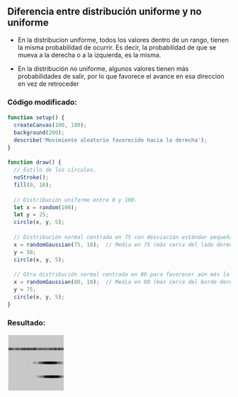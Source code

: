 ## Diferencia entre distribución uniforme y no uniforme

- En la distribucion uniforme, todos los valores dentro de un rango, tienen la misma probabilidad de ocurrir.
 Es decir, la probabilidad de que se mueva a la derecha o a la izquierda, es la misma.

- En la distribución no uniforme, algunos valores tienen más probabilidades de salir, por lo que favorece el
 avance en esa direccion en vez de retroceder

### Código modificado:

```javascript
function setup() {
  createCanvas(100, 100);
  background(200);
  describe('Movimiento aleatorio favorecido hacia la derecha');
}

function draw() {
  // Estilo de los círculos.
  noStroke();
  fill(0, 10);

  // Distribución uniforme entre 0 y 100.
  let x = random(100);
  let y = 25;
  circle(x, y, 5);

  // Distribución normal centrada en 75 con desviación estándar pequeña (favorece a la derecha).
  x = randomGaussian(75, 10);  // Media en 75 (más cerca del lado derecho).
  y = 50;
  circle(x, y, 5);

  // Otra distribución normal centrada en 80 para favorecer aún más la derecha.
  x = randomGaussian(80, 10);  // Media en 80 (más cerca del borde derecho).
  y = 75;
  circle(x, y, 5);
}
```

### Resultado:
![Random_walk](/src/assets/RandomWalk.png)

